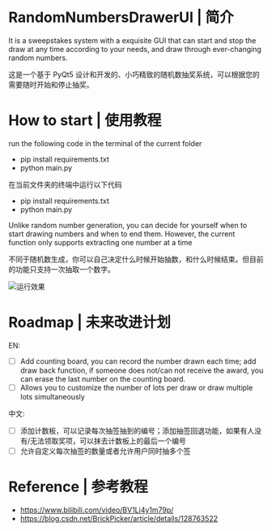 # RandomNumbersDrawerUI | 简介

It is a sweepstakes system with a exquisite GUI that can start and stop the draw at any time according to your needs, and draw through ever-changing random numbers.

这是一个基于 PyQt5 设计和开发的、小巧精致的随机数抽奖系统，可以根据您的需要随时开始和停止抽奖。

# How to start | 使用教程

run the following code in the terminal of the current folder
- pip install requirements.txt
- python main.py

在当前文件夹的终端中运行以下代码

- pip install requirements.txt
- python main.py

Unlike random number generation, you can decide for yourself when to start drawing numbers and when to end them. However, the current function only supports extracting one number at a time

不同于随机数生成，你可以自己决定什么时候开始抽数，和什么时候结束。但目前的功能只支持一次抽取一个数字。

![运行效果](https://github.com/ATang0729/RandomNumbersDrawerUI/assets/107178092/9406c81f-56f3-4d24-8453-45411764db8c)

# Roadmap | 未来改进计划

EN:

- [ ] Add counting board, you can record the number drawn each time; add draw back function, if someone does not/can not receive the award, you can erase the last number on the counting board.
- [ ] Allows you to customize the number of lots per draw or draw multiple lots simultaneously

中文:

- [ ] 添加计数板，可以记录每次抽签抽到的编号；添加抽签回退功能，如果有人没有/无法领取奖项，可以抹去计数板上的最后一个编号
- [ ] 允许自定义每次抽签的数量或者允许用户同时抽多个签

# Reference | 参考教程

- https://www.bilibili.com/video/BV1Li4y1m79p/
- https://blog.csdn.net/BrickPicker/article/details/128763522
